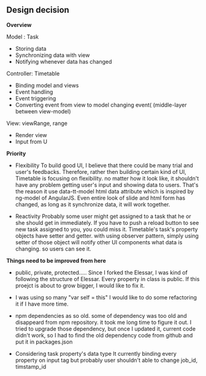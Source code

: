 ## **Design decision** ##

**Overview**

Model : Task

 - Storing data
 -  Synchronizing data with view
 - Notifying whenever data has changed


Controller: Timetable

 - Binding model and views
 - Event handling
 - Event triggering
 - Converting event from view to model changing event(
 (middle-layer between view-model)

View: viewRange, range

 - Render view
 - Input from U



**Priority**

 - Flexibility
	 To build good UI, I believe that there could be  many trial and user's feedbacks. Therefore, rather then building certain kind of UI, Timetable is focusing on flexibility. no matter how it look like, it shouldn't have any problem getting user's input and showing data to users. That's the reason it use data-tt-model html data attribute which is inspired by ng-model of AngularJS.
	 Even entire look of slide and html form has changed, as long as it synchronize data, it will work together.
	 
 - Reactivity
Probably some user might get assigned to a task that he or she should get in immediately. If you have to push a reload button to see new task assigned to you, you could miss it. 
Timetable's task's property objects have setter and getter.
with using observer pattern, simply using setter of those object will notify other UI components what data is changing. so users can see it.

**Things need to be improved from here**

 - public, private, protected.....
	 Since I forked the Elessar, I was kind of following the structure of Elessar. Every property in class is public. If this proejct is about to grow bigger, I would like to fix it.

 - I was using so many "var self = this"
    I would like to do some refactoring it if I have more time.

 - npm dependencies as so old.
   some of dependency was too old and disappeard from npm repository. it took me long time to figure it out.
   I tried to upgrade those dependency, but once I updated it, current code didn't work, so I had to find the old dependency code from github and put it in packages.json

 - Considering task property's data type 
   It currently binding every property on input tag but probably user shouldn't able to change job_id, timstamp_id   


    




